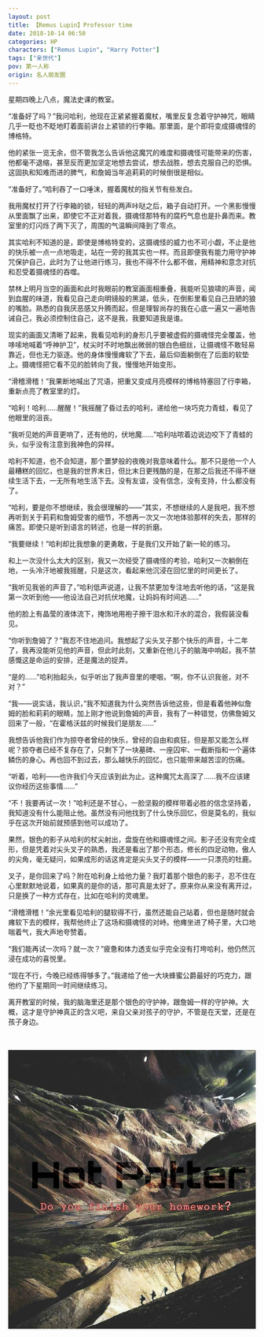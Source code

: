 ```yaml
---
layout: post
title: 【Remus Lupin】Professor time
date: 2018-10-14 06:50
categories: HP
characters: ["Remus Lupin", "Harry Potter"]
tags: ["亲世代"]
pov: 第一人称
origin: 名人朋友圈
---
```


星期四晚上八点，魔法史课的教室。

“准备好了吗？”我问哈利，他现在正紧紧握着魔杖，嘴里反复念着守护神咒，眼睛几乎一眨也不眨地盯着面前讲台上紧锁的行李箱。那里面，是个即将变成摄魂怪的博格特。

他的紧张一览无余，但不管我怎么告诉他这魔咒的难度和摄魂怪可能带来的伤害，他都毫不退缩，甚至反而更加坚定地想去尝试，想去战胜，想去克服自己的恐惧。这固执和知难而进的脾气，和詹姆当年追莉莉的时候倒很是相似。

“准备好了。”哈利吞了一口唾沫，握着魔杖的指关节有些发白。

我用魔杖打开了行李箱的锁，轻轻的两声咔哒之后，箱子自动打开。一个黑影慢慢从里面飘了出来，即使它不正对着我，摄魂怪那特有的腐朽气息也是扑鼻而来。教室里的灯闪烁了两下灭了，周围的气温瞬间降到了零点。

其实哈利不知道的是，即使是博格特变的，这摄魂怪的威力也不可小觑，不止是他的快乐被一点一点地吸走，站在一旁的我其实也一样。而且即便我有能力用守护神咒保护自己，此时为了让他进行练习，我也不得不什么都不做，用精神和意念对抗和忍受着摄魂怪的吞噬。

禁林上明月当空的画面和此时我眼前的教室画面相重叠，我能听见狼啸的声音，闻到血腥的味道，我看见自己走向明镜般的黑湖，低头，在倒影里看见自己丑陋的狼的嘴脸。熟悉的自我厌恶感又升腾而起，但是理智尚存的我在心底一遍又一遍地告诫自己，我必须控制住自己，这不是我，我要知道我是谁。

现实的画面又清晰了起来，我看见哈利的身形几乎要被虚假的摄魂怪完全覆盖，他哆嗦地喊着“呼神护卫”，杖尖时不时地飘出微弱的银白色细丝，让摄魂怪不敢轻易靠近，但也无力驱逐。他的身体慢慢瘫软了下去，最后仰面躺倒在了后面的软垫上。摄魂怪把它看不见的脸转向了我，慢慢地开始变形。

“滑稽滑稽！”我果断地喊出了咒语，把重又变成月亮模样的博格特塞回了行李箱，重新点亮了教室里的灯。

“哈利！哈利……醒醒！”我摇醒了昏过去的哈利，递给他一块巧克力青蛙，看见了他眼里的沮丧。

“我听见她的声音更响了，还有他的，伏地魔……”哈利咕哝着边说边咬下了青蛙的头，似乎没有注意到我神色的异样。

哈利不知道，也不会知道，那个噩梦般的夜晚对我意味着什么。那不只是他一个人最糟糕的回忆，也是我的世界末日，但比末日更残酷的是，在那之后我还不得不继续生活下去，一无所有地生活下去。没有友谊，没有信念，没有支持，什么都没有了。

“哈利，要是你不想继续，我会很理解的——”其实，不想继续的人是我吧，我不想再听到关于莉莉和詹姆受害的细节，不想再一次又一次地体验那样的失去，那样的痛苦。即使只是听到语言的转述，也是一样的折磨。

“我要继续！”哈利却比我想象的更勇敢，于是我们又开始了新一轮的练习。

和上一次没什么太大的区别，我又一次经受了摄魂怪的考验，哈利又一次躺倒在地，一头冷汗地被我摇醒，只是这次，看起来他沉浸在回忆里的时间更长了。

“我听见我爸的声音了，”哈利低声说道，让我不禁更加专注地去听他的话，“这是我第一次听到他——他设法自己对抗伏地魔，让妈妈有时间逃……”

他的脸上有晶莹的液体流下，掩饰地用袍子擦干泪水和汗水的混合，我假装没看见。

“你听到詹姆了？”我忍不住地追问。我想起了尖头叉子那个快乐的声音，十二年了，我再没能听见他的声音，但此时此刻，又重新在他儿子的脑海中响起，我不禁感慨这是命运的安排，还是魔法的捉弄。

“是的……”哈利抬起头，似乎听出了我声音里的哽咽，“啊，你不认识我爸，对不对？”

“我——说实话，我认识，”我不知道我为什么突然告诉他这些，但是看着他神似詹姆的脸和莉莉的眼睛，加上刚才他说到詹姆的声音，我有了一种错觉，仿佛詹姆又回来了一般，“在霍格沃兹的时候我们是朋友……”

我想告诉他我们作为掠夺者曾经的快乐，曾经的自由和疯狂，但是那又能怎么样呢？掠夺者已经不复存在了，只剩下了一块墓碑、一座囚牢、一截断指和一个遍体鳞伤的身心。再也回不到过去，那么越快乐的回忆，也只能带来越苦涩的伤痛。

“听着，哈利——也许我们今天应该到此为止。这种魔咒太高深了……我不应该建议你经历这些事情……”

“不！我要再试一次！”哈利还是不甘心，一脸坚毅的模样带着必胜的信念坚持着，我知道没有什么能阻止他。虽然没有问他找到了什么快乐回忆，但是莫名的，我似乎在这次开始前就预感到他可以成功了。

果然，银色的影子从哈利的杖尖射出，盘旋在他和摄魂怪之间。影子还没有完全成形，但是凭着对尖头叉子的熟悉，我还是看出了那个形态，修长的四足动物，傲人的尖角，毫无疑问，如果成形的话这肯定是尖头叉子的模样——一只漂亮的牡鹿。

叉子，是你回来了吗？附在哈利身上给他力量？我盯着那个银色的影子，忍不住在心里默默地说着，如果真的是你的话，那可真是太好了。原来你从来没有离开过，只是换了一种方式存在，比如在哈利的灵魂里。

“滑稽滑稽！”余光里看见哈利的腿软得不行，虽然还能自己站着，但也是随时就会瘫软下去的模样，我帮他终止了这场和摄魂怪的对峙。他瘫坐进了椅子里，大口地喘着气，我大声地夸赞着。

“我们能再试一次吗？就一次？”疲惫和体力透支似乎完全没有打垮哈利，他仍然沉浸在成功的喜悦里。

“现在不行，今晚已经练得够多了。”我递给了他一大块蜂蜜公爵最好的巧克力，跟他约了下星期同一时间继续练习。

离开教室的时候，我的脑海里还是那个银色的守护神，跟詹姆一样的守护神。大概，这才是守护神真正的含义吧，来自父亲对孩子的守护，不管是在天堂，还是在孩子身边。

<br><br>
![](https://github.com/junesirius/junesirius.github.io/blob/master/assets/images/mrpyq/2018-10-14-Remus-Lupin.jpg)